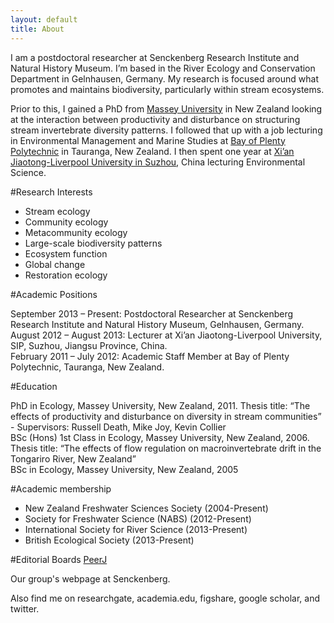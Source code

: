 ```yaml
---
layout: default
title: About
---
```




I am a postdoctoral researcher at Senckenberg Research Institute and Natural History Museum. I’m based in the River Ecology and Conservation Department in Gelnhausen, Germany. My research is focused around what promotes and maintains biodiversity, particularly within stream ecosystems.

Prior to this, I gained a PhD from [Massey University](http://www.massey.ac.nz/) in New Zealand looking at the interaction between productivity and disturbance on structuring stream invertebrate diversity patterns. I followed that up with a job lecturing in Environmental Management and Marine Studies at [Bay of Plenty Polytechnic](http://www.boppoly.ac.nz/) in Tauranga, New Zealand. I then spent one year at [Xi’an Jiaotong-Liverpool University in Suzhou](http://www.xjtlu.edu.cn/en/), China lecturing Environmental Science.

#Research Interests
- Stream ecology
- Community ecology
- Metacommunity ecology
- Large-scale biodiversity patterns
- Ecosystem function
- Global change
- Restoration ecology


#Academic Positions

September 2013 – Present: Postdoctoral Researcher at Senckenberg Research Institute and Natural History Museum, Gelnhausen, Germany.   
August 2012 – August 2013: Lecturer at Xi’an Jiaotong-Liverpool University, SIP, Suzhou, Jiangsu Province, China.  
February 2011 – July 2012: Academic Staff Member at Bay of Plenty Polytechnic, Tauranga, New Zealand.  


#Education

PhD in Ecology, Massey University, New Zealand, 2011. Thesis title: “The effects of productivity and disturbance on diversity in stream communities” - Supervisors: Russell Death, Mike Joy, Kevin Collier   
BSc (Hons) 1st Class in Ecology, Massey University, New Zealand, 2006. Thesis title: “The effects of flow regulation on macroinvertebrate drift in the Tongariro River, New Zealand”   
BSc in Ecology, Massey University, New Zealand, 2005   


#Academic membership
- New Zealand Freshwater Sciences Society (2004-Present)
- Society for Freshwater Science (NABS) (2012-Present)
- International Society for River Science (2013-Present)
- British Ecological Society (2013-Present)


#Editorial Boards
[PeerJ](https://peerj.com/)

Our group's webpage at Senckenberg.

Also find me on researchgate, academia.edu, figshare, google scholar, and twitter.
